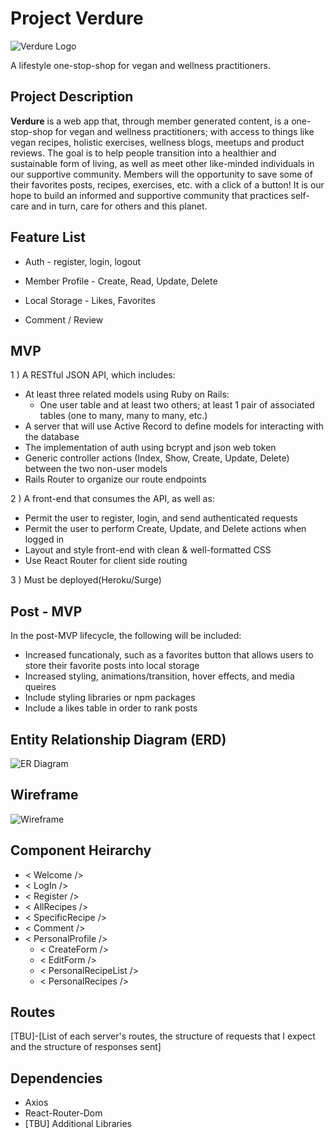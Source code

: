 # Project Verdure

![Verdure Logo](https://i.imgur.com/gPRbcbL.png)

A lifestyle one-stop-shop for vegan and wellness practitioners.

## Project Description
**Verdure** is a web app that, through member generated content, is a one-stop-shop for vegan and wellness practitioners; with access to things like vegan recipes, holistic exercises, wellness blogs, meetups and product reviews. The goal is to help people transition into a healthier and sustainable form of living, as well as meet other like-minded individuals in our supportive community. Members will the opportunity to save some of their favorites posts, recipes, exercises, etc. with a click of a button! It is our hope to build an informed and supportive community that practices self-care and in turn, care for others and this planet.

## Feature List
* Auth - register, login, logout

* Member Profile - Create, Read, Update, Delete

* Local Storage - Likes, Favorites

* Comment / Review

## MVP

1 ) A RESTful JSON API, which includes:
* At least three related models using Ruby on Rails:
  * One user table and at least two others; at least 1 pair of associated tables (one to many, many to many, etc.)
* A server that will use Active Record to define models for interacting with the database
* The implementation of auth using bcrypt and json web token
* Generic controller actions (Index, Show, Create, Update, Delete) between the two non-user models
* Rails Router to organize our route endpoints


2 ) A front-end that consumes the API, as well as:
* Permit the user to register, login, and send authenticated requests
* Permit the user to perform Create, Update, and Delete actions when logged in
* Layout and style front-end with clean & well-formatted CSS
* Use React Router for client side routing

3 ) Must be deployed(Heroku/Surge)

## Post - MVP

In the post-MVP lifecycle, the following will be included:

* Increased funcationaly, such as a favorites button that allows users to store their favorite posts into local storage
* Increased styling, animations/transition, hover effects, and media queires
* Include styling libraries or npm packages
* Include a likes table in order to rank posts

## Entity Relationship Diagram (ERD)

![ER Diagram](https://i.imgur.com/2hZ5Fb5.png)

## Wireframe

![Wireframe](https://i.imgur.com/ToXYRpu.png)

## Component Heirarchy

* < Welcome />
* < LogIn />
* < Register />
* < AllRecipes />
* < SpecificRecipe />
* < Comment />
* < PersonalProfile />
  * < CreateForm />
  * < EditForm />
  * < PersonalRecipeList />
  * < PersonalRecipes />

## Routes

[TBU]-[List of each server's routes, the structure of requests that I expect and the structure of responses sent]

## Dependencies

* Axios
* React-Router-Dom
* [TBU] Additional Libraries